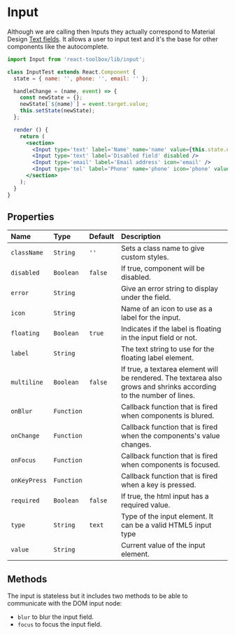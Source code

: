 # Input

Although we are calling then Inputs they actually correspond to Material Design [Text fields](https://www.google.com/design/spec/components/text-fields.html). It allows a user to input text and it's the base for other components like the autocomplete.

<!-- example -->
```jsx
import Input from 'react-toolbox/lib/input';

class InputTest extends React.Component {
  state = { name: '', phone: '', email: '' };

  handleChange = (name, event) => {
    const newState = {};
    newState[`${name}`] = event.target.value;
    this.setState(newState);
  };

  render () {
    return (
      <section>
        <Input type='text' label='Name' name='name' value={this.state.name} onChange={this.handleChange.bind(this, 'name')} />
        <Input type='text' label='Disabled field' disabled />
        <Input type='email' label='Email address' icon='email' />
        <Input type='tel' label='Phone' name='phone' icon='phone' value={this.state.withIcon} onChange={this.handleChange.bind(this, 'phone')} />
      </section>
    );
  }
}
```

## Properties

| Name              | Type          | Default         | Description|
|:-----|:-----|:-----|:-----|
| `className`     | `String`        |`''`              | Sets a class name to give custom styles.|
| `disabled`      | `Boolean`       | `false`         | If true, component will be disabled.|
| `error`         | `String`        |                 | Give an error string to display under the field.|
| `icon`         | `String`        |                 | Name of an icon to use as a label for the input.|
| `floating`     | `Boolean`       | `true`         | Indicates if the label is floating in the input field or not.|
| `label`         | `String`        |             | The text string to use for the floating label element.|
| `multiline`     | `Boolean`       | `false`        | If true, a textarea element will be rendered. The textarea also grows and shrinks according to the number of lines.|
| `onBlur`        | `Function`      |                 | Callback function that is fired when components is blured.|
| `onChange`      | `Function`      |                 | Callback function that is fired when the components's value changes.|
| `onFocus`       | `Function`      |                 | Callback function that is fired when components is focused.|
| `onKeyPress`    | `Function`      |                 | Callback function that is fired when a key is pressed.|
| `required`      | `Boolean`       | `false`         | If true, the html input has a required value.|
| `type`          | `String`        | `text`        | Type of the input element. It can be a valid HTML5 input type|
| `value`         | `String`        |              | Current value of the input element.|

## Methods

The input is stateless but it includes two methods to be able to communicate with the DOM input node:

- `blur` to blur the input field.
- `focus` to focus the input field.
